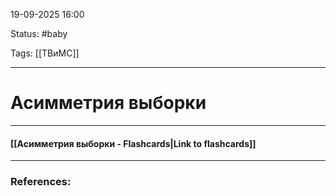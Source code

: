 
19-09-2025 16:00

Status: #baby  

Tags:  [[ТВиМС]]

---
# Асимметрия выборки


----
#### [[Асимметрия выборки - Flashcards|Link to flashcards]]



---
### References:

